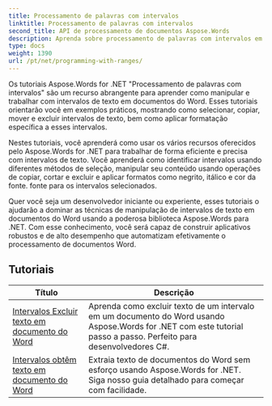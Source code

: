 ```yaml
---
title: Processamento de palavras com intervalos
linktitle: Processamento de palavras com intervalos
second_title: API de processamento de documentos Aspose.Words
description: Aprenda sobre processamento de palavras com intervalos em Aspose.Words for .NET. Aprenda como manipular e formatar intervalos específicos de texto em documentos do Word usando tutoriais passo a passo e exemplos de códigos.
type: docs
weight: 1390
url: /pt/net/programming-with-ranges/
---
```

Os tutoriais Aspose.Words for .NET "Processamento de palavras com intervalos" são um recurso abrangente para aprender como manipular e trabalhar com intervalos de texto em documentos do Word. Esses tutoriais orientarão você em exemplos práticos, mostrando como selecionar, copiar, mover e excluir intervalos de texto, bem como aplicar formatação específica a esses intervalos.

Nestes tutoriais, você aprenderá como usar os vários recursos oferecidos pelo Aspose.Words for .NET para trabalhar de forma eficiente e precisa com intervalos de texto. Você aprenderá como identificar intervalos usando diferentes métodos de seleção, manipular seu conteúdo usando operações de copiar, cortar e excluir e aplicar formatos como negrito, itálico e cor da fonte. fonte para os intervalos selecionados.

Quer você seja um desenvolvedor iniciante ou experiente, esses tutoriais o ajudarão a dominar as técnicas de manipulação de intervalos de texto em documentos do Word usando a poderosa biblioteca Aspose.Words para .NET. Com esse conhecimento, você será capaz de construir aplicativos robustos e de alto desempenho que automatizam efetivamente o processamento de documentos Word.

 ## Tutoriais
| Título | Descrição |
| --- | --- |
| [Intervalos Excluir texto em documento do Word](./ranges-delete-text/) | Aprenda como excluir texto de um intervalo em um documento do Word usando Aspose.Words for .NET com este tutorial passo a passo. Perfeito para desenvolvedores C#. |
| [Intervalos obtêm texto em documento do Word](./ranges-get-text/) | Extraia texto de documentos do Word sem esforço usando Aspose.Words for .NET. Siga nosso guia detalhado para começar com facilidade. |